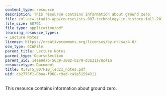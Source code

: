 ```yaml
---
content_type: resource
description: This resource contains information about ground zero.
file: /ol-ocw-studio-app/courses/sts-007-technology-in-history-fall-2010/cb2775f10baaf968c9adca9a51594311_MITSTS_007F10_lec21_notes.pdf
file_size: 68791
file_type: application/pdf
learning_resource_types:
- Lecture Notes
license: https://creativecommons.org/licenses/by-nc-sa/4.0/
ocw_type: OCWFile
parent_title: Lecture Notes
parent_type: CourseSection
parent_uid: 14ee9d7b-5639-3002-b279-d3a33a78c41a
resourcetype: Document
title: MITSTS_007F10_lec21_notes.pdf
uid: cb2775f1-0baa-f968-c9ad-ca9a51594311
---
```

This resource contains information about ground zero.